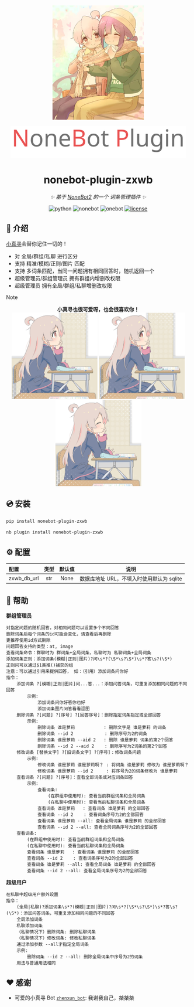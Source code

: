 <div align=center>

<img width="250" height="312" src="https://github.com/HibiKier/nonebot-plugin-zxwb/blob/main/docs_image/tt.jpg"/>

</div>

<div align="center">

<p>
  <img src="https://raw.githubusercontent.com/lgc-NB2Dev/readme/main/template/plugin.svg" alt="NoneBotPluginText">
</p>

# nonebot-plugin-zxwb

_✨ 基于 [NoneBot2](https://github.com/nonebot/nonebot2) 的一个 词条管理插件 ✨_

![python](https://img.shields.io/badge/python-v3.10%2B-blue)
![nonebot](https://img.shields.io/badge/nonebot-v2.1.3-yellow)
![onebot](https://img.shields.io/badge/onebot-v11-black)
[![license](https://img.shields.io/badge/license-AGPL3.0-FE7D37)](https://github.com/HibiKier/zhenxun_bot/blob/main/LICENSE)

</div>

## 📖 介绍

[小真寻](https://github.com/HibiKier/zhenxun_bot)会替你记住一切的！

- 对 全局/群组/私聊 进行区分
- 支持 精准/模糊/正则/图片 匹配
- 支持 多词条匹配，当同一问题拥有相同回答时，随机返回一个
- 超级管理员/群组管理员 拥有群组内增删改权限
- 超级管理员 拥有全局/群组/私聊增删改权限

> [!NOTE]
>
> <div align="center"><b>小真寻也很可爱呀，也会很喜欢你！</b></div>
>
> <div align="center">
> <img width="235" height="235" src="https://github.com/HibiKier/nonebot-plugin-zxwb/blob/main/docs_image/tt3.png"/>
> <img width="235" height="235" src="https://github.com/HibiKier/nonebot-plugin-zxwb/blob/main/docs_image/tt1.png"/>
> <img width="235" height="235" src="https://github.com/HibiKier/nonebot-plugin-zxwb/blob/main/docs_image/tt2.png"/>
> </div>

## 💿 安装

```python
pip install nonebot-plugin-zxwb
```

```python
nb plugin install nonebot-plugin-zxwb
```

## ⚙️ 配置

| 配置                    | 类型 |            默认值             | 说明                                                             |
| :---------------------- | :--: | :---------------------------: | ---------------------------------------------------------------- |                                             
| zxwb_db_url             | str  | None | 数据库地址 URL，不填入时使用默认为 sqlite   |

## 🎉 帮助

**群组管理员**

```
对指定问题的随机回答，对相同问题可以设置多个不同回答
删除词条后每个词条的id可能会变化，请查看后再删除
更推荐使用id方式删除
问题回答支持的类型：at, image
查看词条命令：群聊时为 群词条+全局词条，私聊时为 私聊词条+全局词条
添加词条正则：添加词条(模糊|正则|图片)?问\s*?(\S*\s?\S*)\s*?答\s?(\S*)
正则问可以通过$1类推()捕获的组
注意：可以通过引用来提供回答， 如：（引用）添加词条问你好
指令：
    添加词条 ?[模糊|正则|图片]问...答...：添加问答词条，可重复添加相同问题的不同回答
        示例:
            添加词条问你好答你也好
            添加词条图片问答看看涩图
    删除词条 ?[问题] ?[序号] ?[回答序号]：删除指定词条指定或全部回答
        示例:
            删除词条 谁是萝莉           : 删除文字是 谁是萝莉 的词条
            删除词条 --id 2            : 删除序号为2的词条
            删除词条 谁是萝莉 --aid 2   : 删除 谁是萝莉 词条的第2个回答
            删除词条 --id 2 --aid 2    : 删除序号为2词条的第2个回答
    修改词条 [替换文字] ?[旧词条文字] ?[序号]：修改词条问题
        示例:
            修改词条 谁是萝莉 谁是萝莉啊？ : 将词条 谁是萝莉 修改为 谁是萝莉啊？
            修改词条 谁是萝莉 --id 2     : 将序号为2的词条修改为 谁是萝莉
    查看词条 ?[问题] ?[序号]：查看全部词条或对应词条回答
        示例:
            查看词条:
                (在群组中使用时): 查看当前群组词条和全局词条
                (在私聊中使用时): 查看当前私聊词条和全局词条
            查看词条 谁是萝莉   : 查看词条 谁是萝莉 的全部回答
            查看词条 --id 2    : 查看词条序号为2的全部回答
            查看词条 谁是萝莉 --all: 查看全局词条 谁是萝莉 的全部回答
            查看词条 --id 2 --all: 查看全局词条序号为2的全部回答
    查看词条:
        (在群组中使用时): 查看当前群组词条和全局词条
        (在私聊中使用时): 查看当前私聊词条和全局词条
        查看词条 谁是萝莉   : 查看词条 谁是萝莉 的全部回答
        查看词条 --id 2    : 查看词条序号为2的全部回答
        查看词条 谁是萝莉 --all: 查看全局词条 谁是萝莉 的全部回答
        查看词条 --id 2 --all: 查看全局词条序号为2的全部回答
```

**超级用户**

```
在私聊中超级用户额外设置
指令：
    (全局|私聊)?添加词条\s*?(模糊|正则|图片)?问\s*?(\S*\s?\S*)\s*?答\s?(\S*)：添加问答词条，可重复添加相同问题的不同回答
    全局添加词条
    私聊添加词条
    （私聊情况下）删除词条: 删除私聊词条
    （私聊情况下）修改词条: 修改私聊词条
    通过添加参数 --all才指定全局词条
    示例:
        删除词条 --id 2 --all: 删除全局词条中序号为2的词条
    用法与普通用法相同
```


## ❤ 感谢

- 可爱的小真寻 Bot [`zhenxun_bot`](https://github.com/HibiKier/zhenxun_bot): 我谢我自己，桀桀桀
